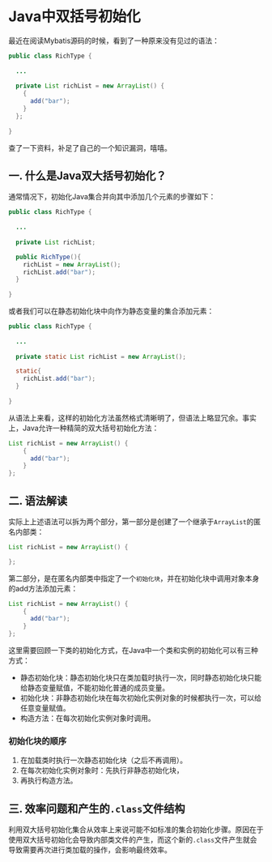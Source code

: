 # Java中双括号初始化

最近在阅读Mybatis源码的时候，看到了一种原来没有见过的语法：

```java
public class RichType {
                                        
  ...
                        
  private List richList = new ArrayList() {
    {
      add("bar");
    }
  };
                                        
}
```

查了一下资料，补足了自己的一个知识漏洞，嘻嘻。

## 一. 什么是Java双大括号初始化？

通常情况下，初始化Java集合并向其中添加几个元素的步骤如下：

```java
public class RichType {
                                        
  ...
                        
  private List richList;

  public RichType(){
  	richList = new ArrayList();
  	richList.add("bar");
  }
                                        
}
```

或者我们可以在静态初始化块中向作为静态变量的集合添加元素：

```java
public class RichType {
                                        
  ...
                        
  private static List richList = new ArrayList();

  static{
  	richList.add("bar");
  }
                                        
}
```

从语法上来看，这样的初始化方法虽然格式清晰明了，但语法上略显冗余。事实上，Java允许一种精简的双大括号初始化方法：

```java
List richList = new ArrayList() {
    {
      add("bar");
    }
};
```

## 二. 语法解读

实际上上述语法可以拆为两个部分，第一部分是创建了一个继承于`ArrayList`的匿名内部类：

```java
List richList = new ArrayList() {

};
```

第二部分，是在匿名内部类中指定了一个`初始化块`，并在初始化块中调用对象本身的add方法添加元素：

```java
List richList = new ArrayList() {
    {
      add("bar");
    }
};
```

这里需要回顾一下类的初始化方式，在Java中一个类和实例的初始化可以有三种方式：

- 静态初始化块：静态初始化块只在类加载时执行一次，同时静态初始化块只能给静态变量赋值，不能初始化普通的成员变量。
- 初始化块：非静态初始化块在每次初始化实例对象的时候都执行一次，可以给任意变量赋值。
- 构造方法：在每次初始化实例对象时调用。

### 初始化块的顺序

1. 在加载类时执行一次静态初始化块（之后不再调用）。
2. 在每次初始化实例对象时：先执行非静态初始化块，
3. 再执行构造方法。



## 三. 效率问题和产生的`.class`文件结构

利用双大括号初始化集合从效率上来说可能不如标准的集合初始化步骤。原因在于使用双大括号初始化会导致内部类文件的产生，而这个新的`.class`文件产生就会导致需要再次进行类加载的操作，会影响最终效率。





